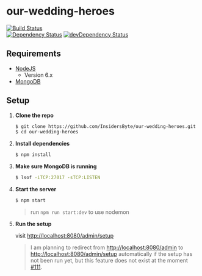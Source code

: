 # our-wedding-heroes

[![Build Status](https://travis-ci.org/InsidersByte/our-wedding-heroes.svg)](https://travis-ci.org/InsidersByte/our-wedding-heroes)  
[![Dependency Status](https://david-dm.org/insidersbyte/our-wedding-heroes.svg)](https://david-dm.org/insidersbyte/our-wedding-heroes)
[![devDependency Status](https://david-dm.org/insidersbyte/our-wedding-heroes/dev-status.svg)](https://david-dm.org/insidersbyte/our-wedding-heroes#info=devDependencies)

## Requirements

* [NodeJS](https://nodejs.org/en/)
    * Version 6.x
* [MongoDB](https://www.mongodb.org/downloads)

## Setup

1.  **Clone the repo**

    ```bash
    $ git clone https://github.com/InsidersByte/our-wedding-heroes.git
    $ cd our-wedding-heroes
    ```
    
2. **Install dependencies**

    ```bash
    $ npm install
    ```
    
3. **Make sure MongoDB is running**

    ```bash
    $ lsof -iTCP:27017 -sTCP:LISTEN
    ```
    
4. **Start the server**

    ```bash
    $ npm start
    ```
    
    > run `npm run start:dev` to use nodemon
    
5.  **Run the setup**
    
    visit [http://localhost:8080/admin/setup](http://localhost:8080/admin/setup)
    
    > I am planning to redirect from [http://localhost:8080/admin](http://localhost:8080/admin) to [http://localhost:8080/admin/setup](http://localhost:8080/admin/setup) automatically if the setup has not been run yet, but this feature does not exist at the moment [#111](https://github.com/InsidersByte/our-wedding-heroes/issues/111).

